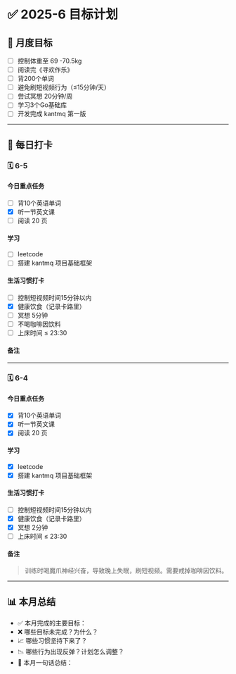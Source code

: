# ✅ 2025-6 目标计划

## 📌 月度目标

- [ ] 控制体重至 69 -70.5kg
- [ ] 阅读完《寻欢作乐》
- [ ] 背200个单词
- [ ] 避免刷短视频行为（≤15分钟/天）
- [ ] 尝试冥想 20分钟/周
- [ ] 学习3个Go基础库
- [ ] 开发完成 kantmq 第一版

------

## 📅 每日打卡


### 🗓️ 6-5

#### 今日重点任务

- [ ] 背10个英语单词
- [x] 听一节英文课
- [ ] 阅读 20 页

#### 学习

- [ ] leetcode
- [ ] 搭建 kantmq 项目基础框架

#### 生活习惯打卡

- [ ] 控制短视频时间15分钟以内
- [x] 健康饮食（记录卡路里）
- [ ] 冥想 5分钟
- [ ] 不喝咖啡因饮料
- [ ] 上床时间 ≤ 23:30

#### 备注

------

### 🗓️ 6-4

#### 今日重点任务

- [x] 背10个英语单词
- [x] 听一节英文课
- [x] 阅读 20 页

#### 学习

- [x] leetcode
- [x] 搭建 kantmq 项目基础框架

#### 生活习惯打卡

- [ ] 控制短视频时间15分钟以内
- [x] 健康饮食（记录卡路里）
- [x] 冥想 2分钟
- [ ] 上床时间 ≤ 23:30

#### 备注

> 训练时喝魔爪神经兴奋，导致晚上失眠，刷短视频。需要戒掉咖啡因饮料。

---- 

## 📊 本月总结

- ✅ 本月完成的主要目标：
- ❌ 哪些目标未完成？为什么？
- 📈 哪些习惯坚持下来了？
- 📉 哪些行为出现反弹？计划怎么调整？
- 💬 本月一句话总结：